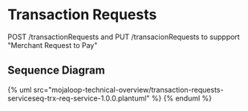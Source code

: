 # Transaction Requests

POST /transactionRequests and PUT /transacionRequests to suppport "Merchant Request to Pay"

## Sequence Diagram

{% uml src="mojaloop-technical-overview/transaction-requests-serviceseq-trx-req-service-1.0.0.plantuml" %}
{% enduml %}

